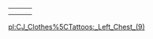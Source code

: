 |     |     |     |
|-----|-----|-----|
|     |     |     |
|     |     |     |

[pl:CJ\_Clothes%5CTattoos:\_Left\_Chest\_(9)](/docs/pl:CJ_Clothes%5CTattoos:_Left_Chest_(9).md "wikilink")
